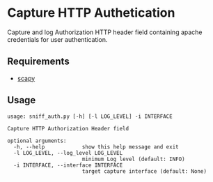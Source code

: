 # Capture HTTP Authetication

Capture and log Authorization HTTP header field containing apache credentials for user authentication.

## Requirements

- [scapy](https://pypi.org/project/scapy/)

## Usage
```
usage: sniff_auth.py [-h] [-l LOG_LEVEL] -i INTERFACE

Capture HTTP Authorization Header field

optional arguments:
  -h, --help            show this help message and exit
  -l LOG_LEVEL, --log_level LOG_LEVEL
                        minimum Log level (default: INFO)
  -i INTERFACE, --interface INTERFACE
                        target capture interface (default: None)
```